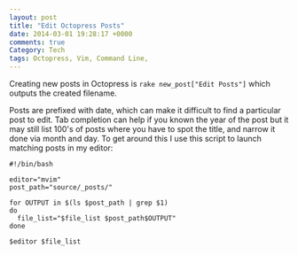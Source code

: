 ```yaml
---
layout: post
title: "Edit Octopress Posts"
date: 2014-03-01 19:28:17 +0000
comments: true
Category: Tech
tags: Octopress, Vim, Command Line,
---
```


Creating new posts in Octopress is `rake new_post["Edit Posts"]` which outputs the created filename. 

Posts are prefixed with date, which can make it difficult to find a particular post to edit. Tab completion can help if you known the year of the post but it may still list 100's of posts where you have to spot the title, and narrow it done via month and day. To get around this I use this script to launch matching posts in my editor:

    #!/bin/bash
     
    editor="mvim"
    post_path="source/_posts/"
     
    for OUTPUT in $(ls $post_path | grep $1)
    do
      file_list="$file_list $post_path$OUTPUT"
    done
     
    $editor $file_list
